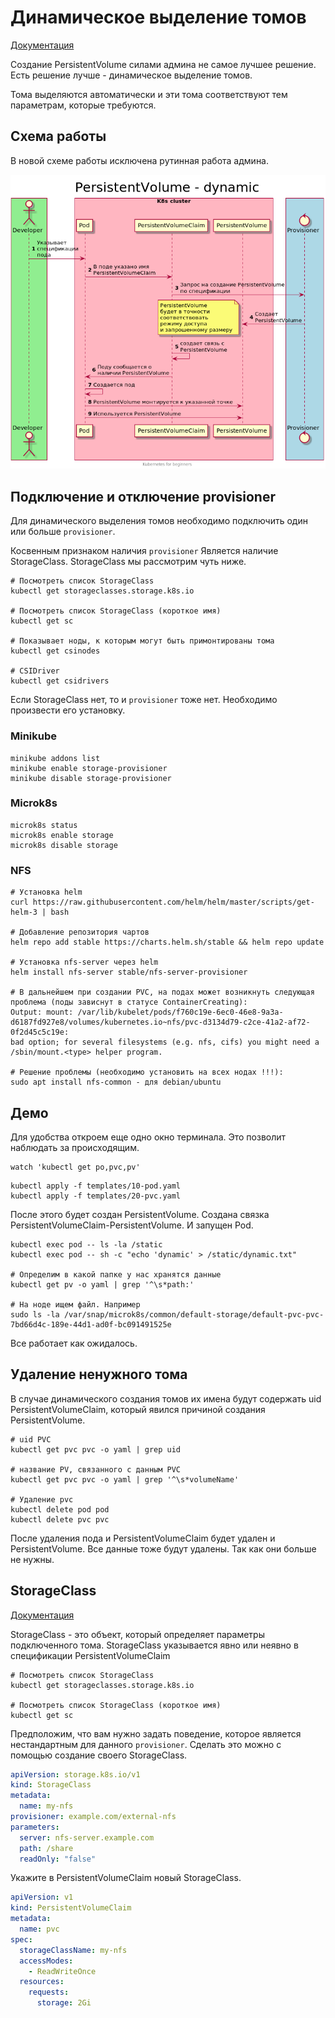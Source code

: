 # Динамическое выделение томов
[Документация](https://kubernetes.io/docs/concepts/storage/dynamic-provisioning/)

Создание PersistentVolume силами админа не самое лучшее решение.
Есть решение лучше - динамическое выделение томов.

Тома выделяются автоматически и эти тома соответствуют тем параметрам, которые требуются.

## Схема работы
В новой схеме работы исключена рутинная работа админа.
 
![Схема](./images/scheme-dynamic.png)  

## Подключение и отключение provisioner
Для динамического выделения томов необходимо подключить один или больше `provisioner`.

Косвенным признаком наличия `provisioner` Является наличие StorageClass. StorageClass мы рассмотрим чуть ниже.

```shell script
# Посмотреть список StorageClass
kubectl get storageclasses.storage.k8s.io

# Посмотреть список StorageClass (короткое имя)
kubectl get sc

# Показывает ноды, к которым могут быть примонтированы тома
kubectl get csinodes

# CSIDriver 
kubectl get csidrivers
```

Если StorageClass нет, то и `provisioner` тоже нет. Необходимо произвести его установку.

### Minikube
```shell script
minikube addons list
minikube enable storage-provisioner
minikube disable storage-provisioner
```

### Microk8s
```shell script
microk8s status
microk8s enable storage
microk8s disable storage
```

### NFS
```shell script
# Установка helm 
curl https://raw.githubusercontent.com/helm/helm/master/scripts/get-helm-3 | bash

# Добавление репозитория чартов 
helm repo add stable https://charts.helm.sh/stable && helm repo update

# Установка nfs-server через helm 
helm install nfs-server stable/nfs-server-provisioner

# В дальнейшем при создании PVC, на подах может возникнуть следующая проблема (поды зависнут в статусе ContainerCreating):
Output: mount: /var/lib/kubelet/pods/f760c19e-6ec0-46e8-9a3a-d6187fd927e8/volumes/kubernetes.io~nfs/pvc-d3134d79-c2ce-41a2-af72-0f2d45c5c19e:
bad option; for several filesystems (e.g. nfs, cifs) you might need a /sbin/mount.<type> helper program.

# Решение проблемы (необходимо установить на всех нодах !!!):
sudo apt install nfs-common - для debian/ubuntu
```

## Демо
Для удобства откроем еще одно окно терминала. Это позволит наблюдать за происходящим.
```shell script
watch 'kubectl get po,pvc,pv'
```

```shell script
kubectl apply -f templates/10-pod.yaml
kubectl apply -f templates/20-pvc.yaml
```
После этого будет создан PersistentVolume.
Создана связка PersistentVolumeClaim-PersistentVolume.
И запущен Pod.

```shell script
kubectl exec pod -- ls -la /static
kubectl exec pod -- sh -c "echo 'dynamic' > /static/dynamic.txt"

# Определим в какой папке у нас хранятся данные
kubectl get pv -o yaml | grep '^\s*path:'

# На ноде ищем файл. Например
sudo ls -la /var/snap/microk8s/common/default-storage/default-pvc-pvc-7bd66d4c-189e-44d1-ad0f-bc091491525e
```

Все работает как ожидалось.

## Удаление ненужного тома
В случае динамического создания томов их имена будут содержать uid PersistentVolumeClaim, который явился причиной создания PersistentVolume.

```shell script
# uid PVC
kubectl get pvc pvc -o yaml | grep uid

# название PV, связанного с данным PVC 
kubectl get pvc pvc -o yaml | grep '^\s*volumeName'

# Удаление pvc
kubectl delete pod pod
kubectl delete pvc pvc
```

После удаления пода и PersistentVolumeClaim будет удален и PersistentVolume.
Все данные тоже будут удалены. Так как они больше не нужны.

## StorageClass
[Документация](https://kubernetes.io/docs/concepts/storage/storage-classes/)

StorageClass - это объект, который определяет параметры подключенного тома.
StorageClass указывается явно или неявно в спецификации PersistentVolumeClaim

```shell script
# Посмотреть список StorageClass
kubectl get storageclasses.storage.k8s.io

# Посмотреть список StorageClass (короткое имя)
kubectl get sc
```

Предположим, что вам нужно задать поведение, которое является нестандартным для данного `provisioner`.
Сделать это можно с помощью создание своего StorageClass.

```yaml
apiVersion: storage.k8s.io/v1
kind: StorageClass
metadata:
  name: my-nfs
provisioner: example.com/external-nfs
parameters:
  server: nfs-server.example.com
  path: /share
  readOnly: "false"
```

Укажите в PersistentVolumeClaim новый StorageClass. 

```yaml
apiVersion: v1
kind: PersistentVolumeClaim
metadata:
  name: pvc
spec:
  storageClassName: my-nfs
  accessModes:
    - ReadWriteOnce
  resources:
    requests:
      storage: 2Gi
```
